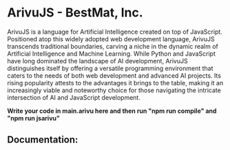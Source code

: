 # ArivuJS - BestMat, Inc.
ArivuJS is a language for Artificial Intelligence created on top of JavaScript. Positioned atop this widely adopted web development language, ArivuJS transcends traditional boundaries, carving a niche in the dynamic realm of Artificial Intelligence and Machine Learning. While Python and JavaScript have long dominated the landscape of AI development, ArivuJS distinguishes itself by offering a versatile programming environment that caters to the needs of both web development and advanced AI projects. Its rising popularity attests to the advantages it brings to the table, making it an increasingly viable and noteworthy choice for those navigating the intricate intersection of AI and JavaScript development.

**Write your code in main.arivu here and then run "npm run compile" and "npm run jsarivu"**

## Documentation:
